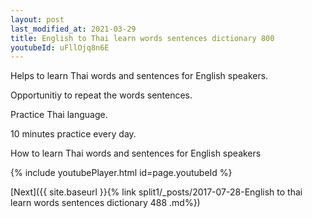 ```yaml
---
layout: post
last_modified_at: 2021-03-29
title: English to Thai learn words sentences dictionary 800 
youtubeId: uFllOjq8n6E
---
```

 
 
Helps to learn Thai words and sentences for English speakers.

Opportunitiy to repeat the words sentences. 

Practice Thai language. 
 
10 minutes practice every day. 
 
How to learn Thai words and sentences for English speakers 
 
{% include youtubePlayer.html id=page.youtubeId %}
 
 
[Next]({{ site.baseurl }}{% link  split1/_posts/2017-07-28-English to thai learn words sentences dictionary 488 .md%})
 
